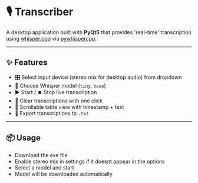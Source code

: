 # 🎙️ Transcriber

A desktop application built with **PyQt5** that provides 'real-time' transcription using [whisper.cpp](https://github.com/ggerganov/whisper.cpp) via [pywhispercpp](https://github.com/abdeladim-s/pywhispercpp).  

---

## ✨ Features
- 🎛️ Select input device (stereo mix for desktop audio) from dropdown  
- 🧠 Choose Whisper model (`tiny`, `base`)  
- ▶️ Start / ⏹️ Stop live transcription  
- 🧹 Clear transcriptions with one click  
- 📜 Scrollable table view with timestamp + text  
- 💾 Export transcriptions to `.txt`  

---

## 📦 Usage

- Download the exe file
- Enable stereo mix in settings if it doesnt appear in the options
- Select a model and start
- Model will be downloaded automatically